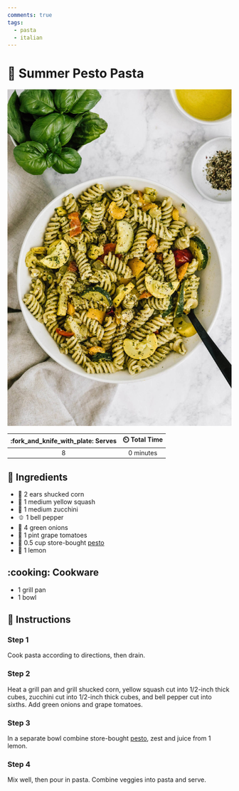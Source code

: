 ```yaml
---
comments: true
tags:
  - pasta
  - italian
---
```

# :spaghetti: Summer Pesto Pasta

![Summer Pesto Pasta](../assets/images/summer-pesto-pasta.jpg)

| :fork_and_knife_with_plate: Serves | :timer_clock: Total Time |
|:----------------------------------:|:-----------------------: |
| 8 | 0 minutes |

## :salt: Ingredients

- :corn: 2 ears shucked corn
- :cucumber: 1 medium yellow squash
- :cucumber: 1 medium zucchini
- :bell_pepper: 1 bell pepper
- :onion: 4 green onions
- :tomato: 1 pint grape tomatoes
- :herb: 0.5 cup store-bought [pesto][1]
- :lemon: 1 lemon

## :cooking: Cookware

- 1 grill pan
- 1 bowl

## :pencil: Instructions

### Step 1

Cook pasta according to directions, then drain.

### Step 2

Heat a grill pan and grill shucked corn, yellow squash cut into 1/2-inch thick cubes, zucchini cut into 1/2-inch thick
cubes, and bell pepper cut into sixths. Add green onions and grape tomatoes.

### Step 3

In a separate bowl combine store-bought [pesto][1], zest and juice from 1 lemon.

### Step 4

Mix well, then pour in pasta. Combine veggies into pasta and serve.

[1]: <../sauces-and-dressings/pesto/joy-of-cooking-pesto.md>
